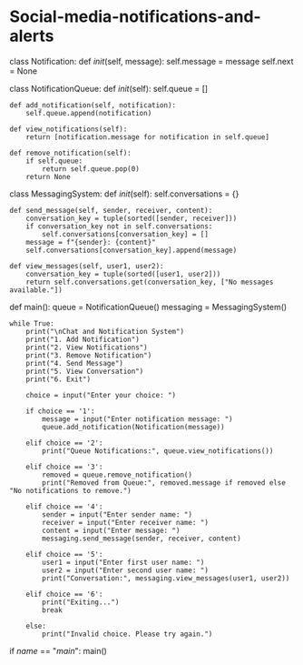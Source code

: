 # Social-media-notifications-and-alerts
class Notification:
    def _init_(self, message):
        self.message = message
        self.next = None

class NotificationQueue:
    def _init_(self):
        self.queue = []

    def add_notification(self, notification):
        self.queue.append(notification)

    def view_notifications(self):
        return [notification.message for notification in self.queue]

    def remove_notification(self):
        if self.queue:
            return self.queue.pop(0)
        return None

class MessagingSystem:
    def _init_(self):
        self.conversations = {}

    def send_message(self, sender, receiver, content):
        conversation_key = tuple(sorted([sender, receiver]))
        if conversation_key not in self.conversations:
            self.conversations[conversation_key] = []
        message = f"{sender}: {content}"
        self.conversations[conversation_key].append(message)

    def view_messages(self, user1, user2):
        conversation_key = tuple(sorted([user1, user2]))
        return self.conversations.get(conversation_key, ["No messages available."])

def main():
    queue = NotificationQueue()
    messaging = MessagingSystem()

    while True:
        print("\nChat and Notification System")
        print("1. Add Notification")
        print("2. View Notifications")
        print("3. Remove Notification")
        print("4. Send Message")
        print("5. View Conversation")
        print("6. Exit")

        choice = input("Enter your choice: ")

        if choice == '1':
            message = input("Enter notification message: ")
            queue.add_notification(Notification(message))

        elif choice == '2':
            print("Queue Notifications:", queue.view_notifications())

        elif choice == '3':
            removed = queue.remove_notification()
            print("Removed from Queue:", removed.message if removed else "No notifications to remove.")

        elif choice == '4':
            sender = input("Enter sender name: ")
            receiver = input("Enter receiver name: ")
            content = input("Enter message: ")
            messaging.send_message(sender, receiver, content)

        elif choice == '5':
            user1 = input("Enter first user name: ")
            user2 = input("Enter second user name: ")
            print("Conversation:", messaging.view_messages(user1, user2))

        elif choice == '6':
            print("Exiting...")
            break

        else:
            print("Invalid choice. Please try again.")

if _name_ == "_main_":
    main()
